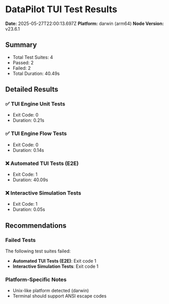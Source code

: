 # DataPilot TUI Test Results

**Date:** 2025-05-27T22:00:13.697Z
**Platform:** darwin (arm64)
**Node Version:** v23.6.1

## Summary

- Total Test Suites: 4
- Passed: 2
- Failed: 2
- Total Duration: 40.49s

## Detailed Results

### ✅ TUI Engine Unit Tests

- Exit Code: 0
- Duration: 0.21s

### ✅ TUI Engine Flow Tests

- Exit Code: 0
- Duration: 0.14s

### ❌ Automated TUI Tests (E2E)

- Exit Code: 1
- Duration: 40.09s

### ❌ Interactive Simulation Tests

- Exit Code: 1
- Duration: 0.05s

## Recommendations

### Failed Tests

The following test suites failed:

- **Automated TUI Tests (E2E)**: Exit code 1
- **Interactive Simulation Tests**: Exit code 1

### Platform-Specific Notes

- Unix-like platform detected (darwin)
- Terminal should support ANSI escape codes

